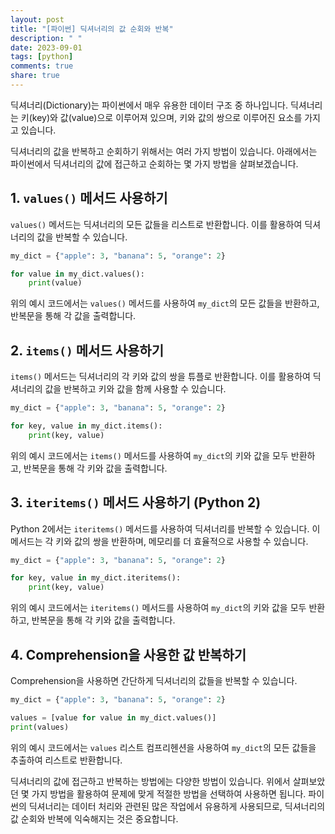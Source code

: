 ```yaml
---
layout: post
title: "[파이썬] 딕셔너리의 값 순회와 반복"
description: " "
date: 2023-09-01
tags: [python]
comments: true
share: true
---
```


딕셔너리(Dictionary)는 파이썬에서 매우 유용한 데이터 구조 중 하나입니다. 딕셔너리는 키(key)와 값(value)으로 이루어져 있으며, 키와 값의 쌍으로 이루어진 요소를 가지고 있습니다. 

딕셔너리의 값을 반복하고 순회하기 위해서는 여러 가지 방법이 있습니다. 아래에서는 파이썬에서 딕셔너리의 값에 접근하고 순회하는 몇 가지 방법을 살펴보겠습니다.

## 1. `values()` 메서드 사용하기

`values()` 메서드는 딕셔너리의 모든 값들을 리스트로 반환합니다. 이를 활용하여 딕셔너리의 값을 반복할 수 있습니다.

```python
my_dict = {"apple": 3, "banana": 5, "orange": 2}

for value in my_dict.values():
    print(value)
```

위의 예시 코드에서는 `values()` 메서드를 사용하여 `my_dict`의 모든 값들을 반환하고, 반복문을 통해 각 값을 출력합니다.

## 2. `items()` 메서드 사용하기

`items()` 메서드는 딕셔너리의 각 키와 값의 쌍을 튜플로 반환합니다. 이를 활용하여 딕셔너리의 값을 반복하고 키와 값을 함께 사용할 수 있습니다.

```python
my_dict = {"apple": 3, "banana": 5, "orange": 2}

for key, value in my_dict.items():
    print(key, value)
```

위의 예시 코드에서는 `items()` 메서드를 사용하여 `my_dict`의 키와 값을 모두 반환하고, 반복문을 통해 각 키와 값을 출력합니다.

## 3. `iteritems()` 메서드 사용하기 (Python 2)

Python 2에서는 `iteritems()` 메서드를 사용하여 딕셔너리를 반복할 수 있습니다. 이 메서드는 각 키와 값의 쌍을 반환하며, 메모리를 더 효율적으로 사용할 수 있습니다.

```python
my_dict = {"apple": 3, "banana": 5, "orange": 2}

for key, value in my_dict.iteritems():
    print(key, value)
```

위의 예시 코드에서는 `iteritems()` 메서드를 사용하여 `my_dict`의 키와 값을 모두 반환하고, 반복문을 통해 각 키와 값을 출력합니다.

## 4. Comprehension을 사용한 값 반복하기

Comprehension을 사용하면 간단하게 딕셔너리의 값들을 반복할 수 있습니다.

```python
my_dict = {"apple": 3, "banana": 5, "orange": 2}

values = [value for value in my_dict.values()]
print(values)
```

위의 예시 코드에서는 `values` 리스트 컴프리헨션을 사용하여 `my_dict`의 모든 값들을 추출하여 리스트로 반환합니다.

딕셔너리의 값에 접근하고 반복하는 방법에는 다양한 방법이 있습니다. 위에서 살펴보았던 몇 가지 방법을 활용하여 문제에 맞게 적절한 방법을 선택하여 사용하면 됩니다. 파이썬의 딕셔너리는 데이터 처리와 관련된 많은 작업에서 유용하게 사용되므로, 딕셔너리의 값 순회와 반복에 익숙해지는 것은 중요합니다.